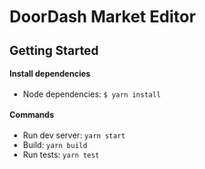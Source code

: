 DoorDash Market Editor
========================

Getting Started
---------------
#### Install dependencies
* Node dependencies: <code>$ yarn install</code>

#### Commands
* Run dev server: `yarn start`
* Build: `yarn build`
* Run tests: `yarn test`
